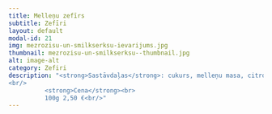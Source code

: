 ```yaml
---
title: Melleņu zefīrs
subtitle: Zefīri
layout: default
modal-id: 21
img: mezrozisu-un-smilkserksu-ievarijums.jpg
thumbnail: mezrozisu-un-smilkserksu--thumbnail.jpg
alt: image-alt
category: Zefiri
description: "<strong>Sastāvdaļas</strong>: cukurs, melleņu masa, citronskābe.<br/>
<br/>
          <strong>Cena</strong><br>
          100g 2,50 €<br/>"
---
```

